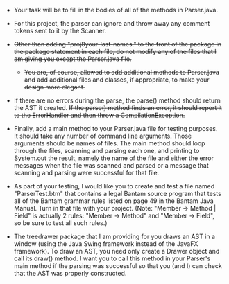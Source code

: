 - Your task will be to fill in the bodies of all of the methods in Parser.java. 

- For this project, the parser can ignore and throw away any comment tokens sent to it by the Scanner.
- ~~Other than adding "proj8your-last-names." to the front of the package in the package statement in each file, do not modify any of the files that I am giving you except the Parser.java file.~~
    - ~~You are, of course, allowed to add additional methods to Parser.java and add additional files and classes, if appropriate, to make your design more elegant.~~

- If there are no errors during the parse, the parse() method should return the AST it created. ~~If the parse() method finds an error, it should report it to the ErrorHandler and then throw a CompilationException.~~
- Finally, add a main method to your Parser.java file for testing purposes. It should take any number of command line arguments. Those arguments should be names of files. The main method should loop through the files, scanning and parsing each one, and printing to System.out the result, namely the name of the file and either the error messages when the file was scanned and parsed or a message that scanning and parsing were successful for that file.
- As part of your testing, I would like you to create and test a file named "ParserTest<your-last-names>.btm" that contains a legal Bantam source program that tests all of the Bantam grammar rules listed on page 49 in the Bantam Java Manual. Turn in that file with your project. (Note: "Member -> Method | Field" is actually 2 rules: "Member -> Method" and "Member -> Field", so be sure to test all such rules.)
- The treedrawer package that I am providing for you draws an AST in a window (using the Java Swing framework instead of the JavaFX framework). To draw an AST, you need only create a Drawer object and call its draw() method. I want you to call this method in your Parser's main method if the parsing was successful so that you (and I) can check that the AST was properly constructed.